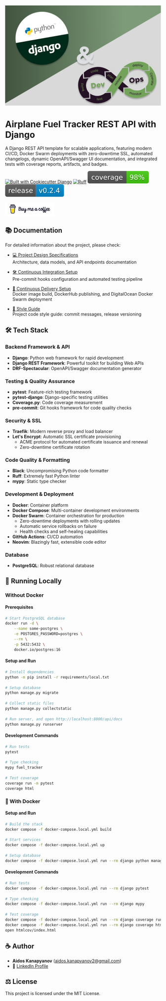 [<img src="images/project-thumbnail.png"  alt="Airplane Fuel Tracker REST API with Django">](https://fuel-tracker-rest-api-django.dev.aidosk-dev.kz/api/docs/)

# Airplane Fuel Tracker REST API with Django

A Django REST API template for scalable applications, featuring modern CI/CD,
Docker Swarm deployments with zero-downtime SSL, automated changelogs, dynamic
OpenAPI/Swagger UI documentation, and integrated tests with coverage reports,
artifacts, and badges.

[![Built with Cookiecutter Django](https://img.shields.io/badge/built%20with-Cookiecutter%20Django-ff69b4.svg?logo=cookiecutter)](https://github.com/cookiecutter/cookiecutter-django/)
[![Ruff](https://img.shields.io/endpoint?url=https://raw.githubusercontent.com/astral-sh/ruff/main/assets/badge/v2.json)](https://github.com/astral-sh/ruff)
![coverage badge](./coverage.svg)
![release badge](./release.svg)

[<img src="images/buymecoffee.png"  alt="buymeacoffee-white-badge" style="width: 160px;">](https://www.buymeacoffee.com/aidosk)

## 📚 Documentation

For detailed information about the project, please check:

- [💻 Project Design Specifications](docs/project-design-specifications.md)<br>
  Architecture, data models, and API endpoints documentation

- [🛠️ Continuous Integration Setup](docs/continuous-integration.md)<br>
  Pre-commit hooks configuration and automated testing pipeline

- [🚀 Continuous Delivery Setup](docs/continuous-delivery.md)<br>
  Docker image build, DockerHub publishing, and DigitalOcean Docker Swarm deployment

- [🎨 Style Guide](docs/style-guide.md)<br>
  Project code style guide: commit messages, release versioning

## 🛠️ Tech Stack

### Backend Framework & API

- **Django**: Python web framework for rapid development
- **Django REST Framework**: Powerful toolkit for building Web APIs
- **DRF-Spectacular**: OpenAPI/Swagger documentation generator

### Testing & Quality Assurance

- **pytest**: Feature-rich testing framework
- **pytest-django**: Django-specific testing utilities
- **Coverage.py**: Code coverage measurement
- **pre-commit**: Git hooks framework for code quality checks

### Security & SSL

- **Traefik**: Modern reverse proxy and load balancer
- **Let's Encrypt**: Automatic SSL certificate provisioning
  - ACME protocol for automated certificate issuance and renewal
  - Zero-downtime certificate rotation

### Code Quality & Formatting

- **Black**: Uncompromising Python code formatter
- **Ruff**: Extremely fast Python linter
- **mypy**: Static type checker

### Development & Deployment

- **Docker**: Container platform
- **Docker Compose**: Multi-container development environments
- **Docker Swarm**: Container orchestration for production
  - Zero-downtime deployments with rolling updates
  - Automatic service rollbacks on failure
  - Health checks and self-healing capabilities
- **GitHub Actions**: CI/CD automation
- **Neovim**: Blazingly fast, extensible code editor

### Database

- **PostgreSQL**: Robust relational database

## 🏃 Running Locally

### Without Docker

#### Prerequisites

```bash
# Start PostgreSQL database
docker run -d \
    --name some-postgres \
    -e POSTGRES_PASSWORD=postgres \
    --rm \
    -p 5432:5432 \
    docker.io/postgres:16
```

#### Setup and Run

```bash
# Install dependencies
python -m pip install -r requirements/local.txt

# Setup database
python manage.py migrate

# Collect static files
python manage.py collectstatic

# Run server, and open http://localhost:8000/api/docs
python manage.py runserver
```

#### Development Commands

```bash
# Run tests
pytest

# Type checking
mypy fuel_tracker

# Test coverage
coverage run -m pytest
coverage html
```

### 🐋 With Docker

#### Setup and Run

```bash
# Build the stack
docker compose -f docker-compose.local.yml build

# Start services
docker compose -f docker-compose.local.yml up

# Setup database
docker compose -f docker-compose.local.yml run --rm django python manage.py migrate
```

#### Development Commands

```bash
# Run tests
docker compose -f docker-compose.local.yml run --rm django pytest

# Type checking
docker compose -f docker-compose.local.yml run --rm django mypy

# Test coverage
docker compose -f docker-compose.local.yml run --rm django coverage run -m pytest
docker compose -f docker-compose.local.yml run --rm django coverage html
open htmlcov/index.html

```

## ☕ Author

- **Aidos Kanapyanov** ([aidos.kanapyanov2@gmail.com](mailto:aidos.kanapyanov2@gmail.com))
- 💼 [LinkedIn Profile](https://www.linkedin.com/in/aidos-kanapyanov/)

## ⚖️ License

This project is licensed under the MIT License.
